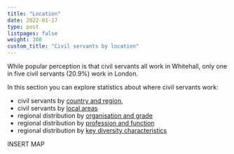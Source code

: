 ```yaml
---
title: "Location"
date: 2022-01-17
type: post
listpages: false
weight: 300
custom_title: "Civil servants by location"
---
```


<div class="govuk-grid-row">
  <div class="govuk-grid-column-one-half">
  <p>While popular perception is that civil servants all work in Whitehall, only one in five civil servants (20.9%) work in London.</p>
  
  <p>In this section you can explore statistics about where civil servants work:</p>
  
  - civil servants by [country and region](country_region/),
  - civil servants by [local areas](nuts3/)
  - regional distribution by [organisation and grade](organisation_grade/)
  - regional distribution by [profession and function](profession_function/)
  - regional distribution by [key diversity characteristics](diversity/)
    
  </div>
  <div class="govuk-grid-column-one-half">
    <div style="height:600px;width:100%;background-color:var(--govuk-colour-light-grey)">
    INSERT MAP
    </div>
  </div>
</div>
